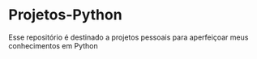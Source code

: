 # Projetos-Python
Esse repositório é destinado a projetos pessoais para aperfeiçoar meus conhecimentos em Python 
